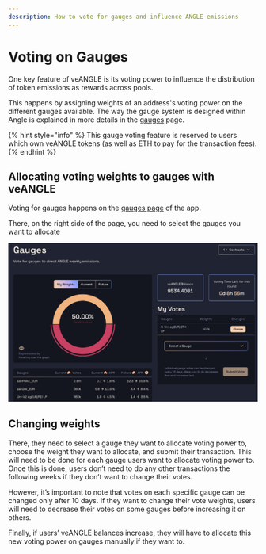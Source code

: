 ```yaml
---
description: How to vote for gauges and influence ANGLE emissions
---
```


# Voting on Gauges

One key feature of veANGLE is its voting power to influence the distribution of token emissions as rewards across pools.

This happens by assigning weights of an address's voting power on the different gauges available. The way the gauge system is designed within Angle is explained in more details in the [gauges](../../governance/veANGLE/gauges.md) page.

{% hint style="info" %}
This gauge voting feature is reserved to users which own veANGLE tokens (as well as ETH to pay for the transaction fees).
{% endhint %}

## Allocating voting weights to gauges with veANGLE

Voting for gauges happens on the [gauges page](https://app.angle.money/#/gauge) of the app.

There, on the right side of the page, you need to select the gauges you want to allocate

![Gauges voting screen](../../.gitbook/assets/voting-screen.png)

## Changing weights

There, they need to select a gauge they want to allocate voting power to, choose the weight they want to allocate, and submit their transaction. This will need to be done for each gauge users want to allocate voting power to. Once this is done, users don’t need to do any other transactions the following weeks if they don’t want to change their votes.

However, it’s important to note that votes on each specific gauge can be changed only after 10 days. If they want to change their vote weights, users will need to decrease their votes on some gauges before increasing it on others.

Finally, if users’ veANGLE balances increase, they will have to allocate this new voting power on gauges manually if they want to.
